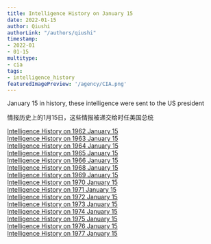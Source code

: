 ```yaml
---
title: Intelligence History on January 15
date: 2022-01-15
author: Qiushi 
authorLink: "/authors/qiushi"
timestamp: 
- 2022-01
- 01-15
multitype: 
- cia
tags: 
- intelligence_history
featuredImagePreview: '/agency/CIA.png'
---
```



January 15 in history, these intelligence were sent to the US president

情报历史上的1月15日，这些情报被递交给时任美国总统

<!--more-->







[Intelligence History on 1962 January 15](/dailybrief/1962-01-15)   
[Intelligence History on 1963 January 15](/dailybrief/1963-01-15)   
[Intelligence History on 1964 January 15](/dailybrief/1964-01-15)   
[Intelligence History on 1965 January 15](/dailybrief/1965-01-15)   
[Intelligence History on 1966 January 15](/dailybrief/1966-01-15)   
[Intelligence History on 1968 January 15](/dailybrief/1968-01-15)   
[Intelligence History on 1969 January 15](/dailybrief/1969-01-15)   
[Intelligence History on 1970 January 15](/dailybrief/1970-01-15)   
[Intelligence History on 1971 January 15](/dailybrief/1971-01-15)   
[Intelligence History on 1972 January 15](/dailybrief/1972-01-15)   
[Intelligence History on 1973 January 15](/dailybrief/1973-01-15)   
[Intelligence History on 1974 January 15](/dailybrief/1974-01-15)   
[Intelligence History on 1975 January 15](/dailybrief/1975-01-15)   
[Intelligence History on 1976 January 15](/dailybrief/1976-01-15)   
[Intelligence History on 1977 January 15](/dailybrief/1977-01-15)   
